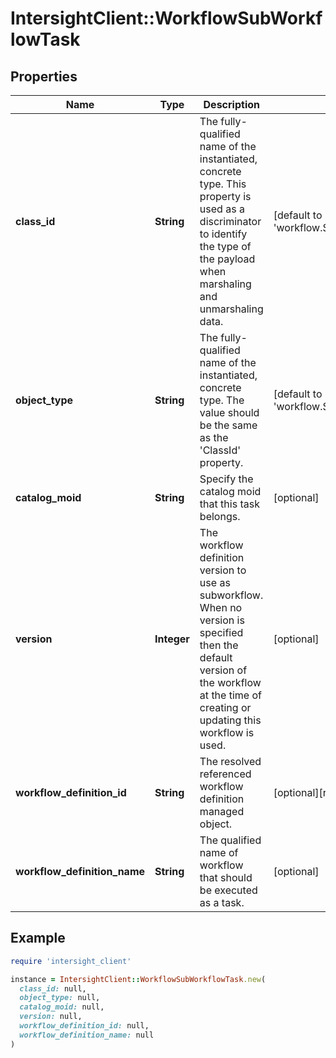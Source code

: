 # IntersightClient::WorkflowSubWorkflowTask

## Properties

| Name | Type | Description | Notes |
| ---- | ---- | ----------- | ----- |
| **class_id** | **String** | The fully-qualified name of the instantiated, concrete type. This property is used as a discriminator to identify the type of the payload when marshaling and unmarshaling data. | [default to &#39;workflow.SubWorkflowTask&#39;] |
| **object_type** | **String** | The fully-qualified name of the instantiated, concrete type. The value should be the same as the &#39;ClassId&#39; property. | [default to &#39;workflow.SubWorkflowTask&#39;] |
| **catalog_moid** | **String** | Specify the catalog moid that this task belongs. | [optional] |
| **version** | **Integer** | The workflow definition version to use as subworkflow. When no version is specified then the default version of the workflow at the time of creating or updating this workflow is used. | [optional] |
| **workflow_definition_id** | **String** | The resolved referenced workflow definition managed object. | [optional][readonly] |
| **workflow_definition_name** | **String** | The qualified name of workflow that should be executed as a task. | [optional] |

## Example

```ruby
require 'intersight_client'

instance = IntersightClient::WorkflowSubWorkflowTask.new(
  class_id: null,
  object_type: null,
  catalog_moid: null,
  version: null,
  workflow_definition_id: null,
  workflow_definition_name: null
)
```

